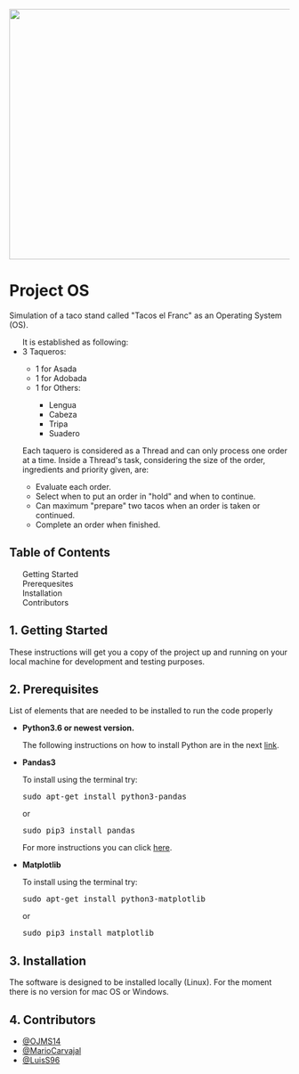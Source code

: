 <p align="middle">
<img src="https://betanews.com/wp-content/uploads/2016/08/operating-system.jpg" width=700 height=450>
</p>
<h1>Project OS</h1>
<p>
  Simulation of a taco stand called "Tacos el Franc" as an Operating System (OS).
</p>
<ul>
  It is established as following:
  <li>
    3 Taqueros:  
  </li>
  <ul>
    <li>1 for Asada</li>
    <li>1 for Adobada</li>
    <li>1 for Others:</li>
    <ul>
      <li>
        Lengua
      </li>
      <li>
        Cabeza
      </li>
      <li>
        Tripa
      </li>
      <li>
        Suadero
      </li>
    </ul>
  </ul>
  <p></p>
  <p>
    Each taquero is considered as a Thread and can only process one order at a time. Inside a Thread's task, considering the size of the order, ingredients and priority given, are:
  </p>
  <ul>
    <li>
      Evaluate each order.
    </li>
    <li>
      Select when to put an order in "hold" and when to continue.
    </li>
    <li>
      Can maximum "prepare" two tacos when an order is taken or continued.
    </li>
    <li>
      Complete an order when finished.
    </li>
  </ul>
</ul>
<h2><a href="TOC"></a>Table of Contents</h2>
<div id="TOC">
  <ol>
    <li>
      <a href="#getting_started">Getting Started</a>
    </li>
    <li>
      <a href="#prerequisites">Prerequesites</a>
    </li>
    <li>
      <a href="#installation">Installation</a>
    </li>
    <li>
      <a href="#contributors">Contributors</a>
    </li>
  </ol>
</div>

<div id="getting_started">
  <h2>
    <a href="#TOC"></a>
    1. Getting Started
  </h2>
</div>
<p>
These instructions will get you a copy of the project up and running on your local machine for development and testing purposes.
</p>

<div id="prerequisites">
  <h2>
    <a href="#TOC"></a>
    2. Prerequisites
  </h2>
</div>
<p>
List of elements that are needed to be installed to run the code properly
</p>
<ul>
  <li>
    <b>Python3.6 or newest version.</b>
    <p>
    The following instructions on how to install Python are in the next <a href="http://docs.python-guide.org/en/latest/starting/install3/linux/">link</a>.
    </p>
  </li>
  <li>
    <b>Pandas3</b>
    <p>To install using the terminal try:</p>
    <pre>sudo apt-get install python3-pandas</pre>
    <p>or</p>
    <pre>sudo pip3 install pandas</pre>
    <p>
      For more instructions you can click <a href="https://pandas.pydata.org/pandas-docs/stable/install.html">here</a>.
    </p>
  </li>
  <li>
    <b>Matplotlib</b>
    <p>To install using the terminal try:</p>
    <pre>sudo apt-get install python3-matplotlib</pre>
    <p>or</p>
    <pre>sudo pip3 install matplotlib</pre>
  </li>
</ul>
  
<div id="installation">
  <h2><a href="#TOC"></a>
  3. Installation
  </h2>
</div>
<p>
The software is designed to be installed locally (Linux). For the moment there is no version for mac OS or Windows.
</p>

<div id="contributors">
  <h2><a href="#TOC"></a>
  4. Contributors
  </h2>
</div>
<ul>
  <li>
  <a href="https://github.com/OJMS14">@OJMS14</a>
  </li>
  <li>
  <a href="https://github.com/MarioCarvajal">@MarioCarvajal</a>
  </li>
  <li>
  <a href="https://github.com/LuisS96">@LuisS96</a>
  </li>
</ul>
